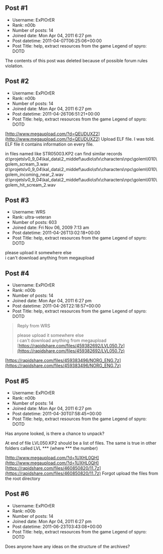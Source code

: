 ## Post #1
- Username: ExPlOrER
- Rank: n00b
- Number of posts: 14
- Joined date: Mon Apr 04, 2011 6:27 pm
- Post datetime: 2011-04-07T06:25:06+00:00
- Post Title: help, extract resources from the game Legend of spyro: DOTD

The contents of this post was deleted because of possible forum rules violation.
## Post #2
- Username: ExPlOrER
- Rank: n00b
- Number of posts: 14
- Joined date: Mon Apr 04, 2011 6:27 pm
- Post datetime: 2011-04-26T06:51:21+00:00
- Post Title: help, extract resources from the game Legend of spyro: DOTD

[http://www.megaupload.com/?d=QEUDUXZ2](http://www.megaupload.com/?d=QEUDUXZ2)
Upload ELF file.
I was told. ELF file it contains information on every file.

in files named like STR05003.KP2 can find similar records
d:\projets\v0_9_04\kal_data\2_middef\audio\sfx\characters\npc\golem\l010\golem_scream_3.wav
d:\projets\v0_9_04\kal_data\2_middef\audio\sfx\characters\npc\golem\l010\golem_incoming_near_2.wav
d:\projets\v0_9_04\kal_data\2_middef\audio\sfx\characters\npc\golem\l010\golem_hit_scream_2.wav
## Post #3
- Username: WRS
- Rank: ultra-veteran
- Number of posts: 603
- Joined date: Fri Nov 06, 2009 7:13 am
- Post datetime: 2011-04-26T13:02:18+00:00
- Post Title: help, extract resources from the game Legend of spyro: DOTD

please upload it somewhere else   
i can't download anything from megaupload
## Post #4
- Username: ExPlOrER
- Rank: n00b
- Number of posts: 14
- Joined date: Mon Apr 04, 2011 6:27 pm
- Post datetime: 2011-04-26T22:18:57+00:00
- Post Title: help, extract resources from the game Legend of spyro: DOTD

> Reply from WRS
>
> please upload it somewhere else   
i can't download anything from megaupload
[https://rapidshare.com/files/459382692/LVL050.7z](https://rapidshare.com/files/459382692/LVL050.7z)

[https://rapidshare.com/files/459383496/NORG_ENG.7z](https://rapidshare.com/files/459383496/NORG_ENG.7z)
## Post #5
- Username: ExPlOrER
- Rank: n00b
- Number of posts: 14
- Joined date: Mon Apr 04, 2011 6:27 pm
- Post datetime: 2011-04-30T07:58:45+00:00
- Post Title: help, extract resources from the game Legend of spyro: DOTD

Has anyone looked, is there a chance to unpack?

At end of file LVL050.KP2 should be a list of files.
The same is true in other folders called LVL *** (where *** the number)

[http://www.megaupload.com/?d=1UXHL0QH](http://www.megaupload.com/?d=1UXHL0QH)
[https://rapidshare.com/files/460850820/11.7z](https://rapidshare.com/files/460850820/11.7z)
Forgot upload the files from the root directory
## Post #6
- Username: ExPlOrER
- Rank: n00b
- Number of posts: 14
- Joined date: Mon Apr 04, 2011 6:27 pm
- Post datetime: 2011-06-23T03:43:08+00:00
- Post Title: help, extract resources from the game Legend of spyro: DOTD

Does anyone have any ideas on the structure of the archives?
